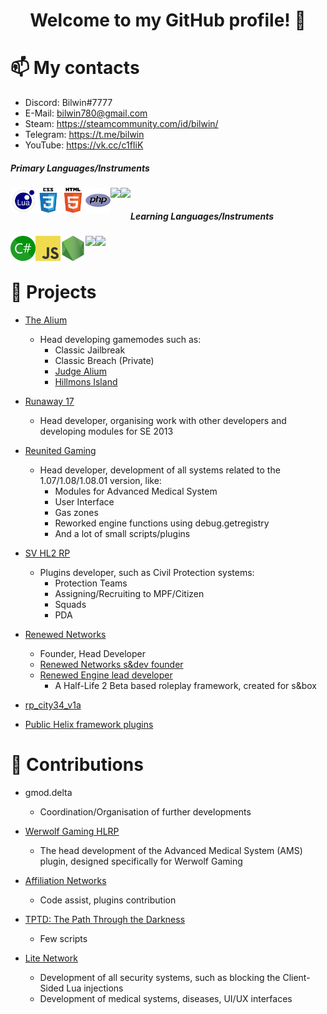 <h1 align="center"> Welcome to my GitHub profile! 👋</h1>

# 📫 My contacts
- Discord: Bilwin#7777 <br>
- E-Mail: bilwin780@gmail.com <br>
- Steam: https://steamcommunity.com/id/bilwin/ <br>
- Telegram: https://t.me/bilwin <br>
- YouTube: https://vk.cc/c1fIiK <br>

##### Primary Languages/Instruments
<img align="left" height="40" src="https://raw.githubusercontent.com/github/explore/80688e429a7d4ef2fca1e82350fe8e3517d3494d/topics/lua/lua.png" />
<img align="left" height="40" src="https://raw.githubusercontent.com/github/explore/80688e429a7d4ef2fca1e82350fe8e3517d3494d/topics/css/css.png" />
<img align="left" height="40" src="https://raw.githubusercontent.com/github/explore/80688e429a7d4ef2fca1e82350fe8e3517d3494d/topics/html/html.png" />
<img align="left" height="40" src="https://raw.githubusercontent.com/github/explore/80688e429a7d4ef2fca1e82350fe8e3517d3494d/topics/php/php.png" />
<img align="left" height="40" src="https://wiki.teamfortress.com/w/images/thumb/9/91/Hammereditor.png/250px-Hammereditor.png" />
<img align="left" height="40" src="https://cdn.icon-icons.com/icons2/1495/PNG/512/blender_102995.png" />
<br>

##### Learning Languages/Instruments
<img align="left" height="40" src="https://raw.githubusercontent.com/github/explore/80688e429a7d4ef2fca1e82350fe8e3517d3494d/topics/csharp/csharp.png" />
<img align="left" height="40" src="https://raw.githubusercontent.com/github/explore/80688e429a7d4ef2fca1e82350fe8e3517d3494d/topics/javascript/javascript.png" />
<img align="left" height="40" src="https://raw.githubusercontent.com/github/explore/80688e429a7d4ef2fca1e82350fe8e3517d3494d/topics/nodejs/nodejs.png" />
<img align="left" height="40" src="https://upload.wikimedia.org/wikipedia/commons/thumb/1/18/ISO_C%2B%2B_Logo.svg/1200px-ISO_C%2B%2B_Logo.svg.png" />
<img align="left" height="40" src="https://cdn.worldvectorlogo.com/logos/substance-painter.svg" />
<br>
<br>

# 💼 Projects
- [The Alium](https://steamcommunity.com/groups/thealium)
  - Head developing gamemodes such as:
    - Classic Jailbreak
    - Classic Breach (Private)
    - [Judge Alium](https://github.com/Bilwin/JudgeAlium)
    - [Hillmons Island](https://github.com/Bilwin/Hillmons-Island)

- [Runaway 17](https://github.com/Bilwin/Runaway-17)
  - Head developer, organising work with other developers and developing modules for SE 2013

- [Reunited Gaming](https://www.reunitedgaming.nn.pe/forums/)
  - Head developer, development of all systems related to the 1.07/1.08/1.08.01 version, like:
    - Modules for Advanced Medical System
    - User Interface
    - Gas zones
    - Reworked engine functions using debug.getregistry
    - And a lot of small scripts/plugins

- [SV HL2 RP](https://vk.com/sv_servers)
  - Plugins developer, such as Civil Protection systems:
    - Protection Teams
    - Assigning/Recruiting to MPF/Citizen
    - Squads
    - PDA

- [Renewed Networks](https://discord.gg/8zXbcQx)
  - Founder, Head Developer
  - [Renewed Networks s&dev founder](https://sbox.facepunch.com/dev/rnetworks/)
  - [Renewed Engine lead developer](https://sbox.facepunch.com/dev/rnetworks/renewedengine)
    - A Half-Life 2 Beta based roleplay framework, created for s&box

- [rp_city34_v1a](https://steamcommunity.com/sharedfiles/filedetails/?id=2549272112)
- [Public Helix framework plugins](https://github.com/Bilwin/helix-plugins)

# 🔑 Contributions
- gmod.delta
  - Coordination/Organisation of further developments

- [Werwolf Gaming HLRP](https://steamcommunity.com/groups/werwolfgaming)
  - The head development of the Advanced Medical System (AMS) plugin, designed specifically for Werwolf Gaming

- [Affiliation Networks](https://discord.gg/4MP87tVHWg)
  - Code assist, plugins contribution

- [TPTD: The Path Through the Darkness](https://discord.gg/WAQzTGZamT)
  - Few scripts

- [Lite Network](http://www.lite-network.de/)
  - Development of all security systems, such as blocking the Client-Sided Lua injections
  - Development of medical systems, diseases, UI/UX interfaces
